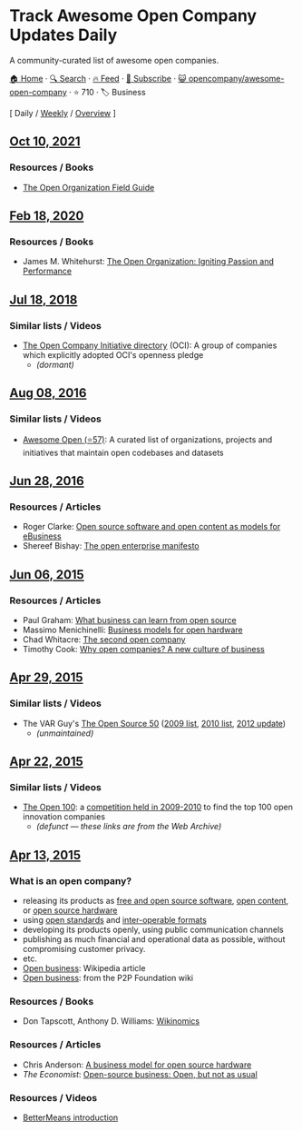 # Track Awesome Open Company Updates Daily

A community-curated list of awesome open companies.

[🏠 Home](/README.md) · [🔍 Search](https://test.trackawesomelist.com/search/) · [🔥 Feed](https://test.trackawesomelist.com/opencompany/awesome-open-company/rss.xml) · [📮 Subscribe](https://trackawesomelist.us17.list-manage.com/subscribe?u=d2f0117aa829c83a63ec63c2f&id=36a103854c) · [😺 opencompany/awesome-open-company](https://github.com/opencompany/awesome-open-company) · ⭐ 710 · 🏷️ Business

[ Daily / [Weekly](/content/opencompany/awesome-open-company/week/README.md) / [Overview](/content/opencompany/awesome-open-company/readme/README.md) ]

## [Oct 10, 2021](/content/2021/10/10/README.md)

### Resources / Books

*   [The Open Organization Field Guide](https://opensource.com/open-organization/resources/field-guide)

## [Feb 18, 2020](/content/2020/02/18/README.md)

### Resources / Books

*   James M. Whitehurst: [The Open Organization: Igniting Passion and Performance](https://www.redhat.com/en/explore/the-open-organization-book)

## [Jul 18, 2018](/content/2018/07/18/README.md)

### Similar lists / Videos

*   [The Open Company Initiative directory](http://www.opencompany.org/directory/) (OCI):
    A group of companies which explicitly adopted OCI's openness pledge
    *   *(dormant)*

## [Aug 08, 2016](/content/2016/08/08/README.md)

### Similar lists / Videos

*   [Awesome Open (⭐57)](https://github.com/paulhendricks/awesome-open):
    A curated list of organizations, projects and initiatives that maintain open codebases and datasets

## [Jun 28, 2016](/content/2016/06/28/README.md)

### Resources / Articles

*   Roger Clarke: [Open source software and open content as models for eBusiness](http://www.rogerclarke.com/EC/Bled04.html)
*   Shereef Bishay: [The open enterprise manifesto](http://www.opencompany.org/resources/whitepaper.pdf)

## [Jun 06, 2015](/content/2015/06/06/README.md)

### Resources / Articles

*   Paul Graham: [What business can learn from open source](http://www.paulgraham.com/opensource.html)
*   Massimo Menichinelli: [Business models for open hardware](http://www.openp2pdesign.org/2011/open-design/business-models-for-open-hardware/)
*   Chad Whitacre: [The second open company](https://medium.com/gratipay-blog/the-second-open-company-4cbab7ca1a47)
*   Timothy Cook: [Why open companies? A new culture of business](https://medium.com/open-companies/why-open-companies-fdb74d1b4f0f)

## [Apr 29, 2015](/content/2015/04/29/README.md)

### Similar lists / Videos

*   The VAR Guy's [The Open Source 50](http://thevarguy.com/var-guy/var-guys-open-source-50) ([2009 list](http://wayback.archive.org/web/20121118155240/http://www.thevarguy.com/the-open-source-50/the-open-source-50-listed-a-to-z/), [2010 list](http://wayback.archive.org/web/20120509194329/http://www.thevarguy.com/the-open-source-50/the-open-source-50-a-to-z-2010-edition/), [2012 update](http://thevarguy.com/open-source-application-software-companies/top-50-open-source-companies-where-are-they-now))
    *   *(unmaintained)*

## [Apr 22, 2015](/content/2015/04/22/README.md)

### Similar lists / Videos

*   [The Open 100](http://wayback.archive.org/web/20110824041839/http://www.openbusiness.cc/category/directory/openbusiness/): a [competition held in 2009-2010](http://wayback.archive.org/web/20120727175118/http://www.openbusiness.cc/open100/about/) to find the top 100 open innovation companies
    *   *(defunct — these links are from the Web Archive)*

## [Apr 13, 2015](/content/2015/04/13/README.md)

### What is an open company?

*   releasing its products as
    [free and open source software](https://en.wikipedia.org/wiki/Free_and_open-source_software),
    [open content](https://en.wikipedia.org/wiki/Free_content),
    or [open source hardware](https://en.wikipedia.org/wiki/Open-source_hardware)
*   using [open standards](https://en.wikipedia.org/wiki/Open_standard)
    and [inter-operable formats](https://en.wikipedia.org/wiki/Interoperability)
*   developing its products openly, using public communication channels
*   publishing as much financial and operational data as possible, without compromising customer privacy.
*   etc.
*   [Open business](https://en.wikipedia.org/wiki/Open_business): Wikipedia article
*   [Open business](http://p2pfoundation.net/Open_Business): from the P2P Foundation wiki

### Resources / Books

*   Don Tapscott, Anthony D. Williams: [Wikinomics](https://en.wikipedia.org/wiki/Wikinomics)

### Resources / Articles

*   Chris Anderson: [A business model for open source hardware](http://www.longtail.com/the_long_tail/2009/01/a-business-mode.html)
*   *The Economist*: [Open-source business: Open, but not as usual](http://www.economist.com/node/5624944)

### Resources / Videos

*   [BetterMeans introduction](https://www.youtube.com/watch?v=MAlnMWlvw9g)